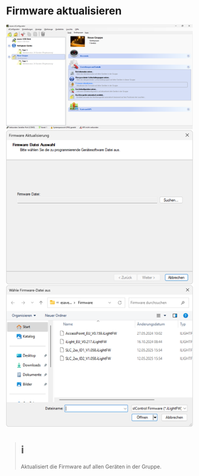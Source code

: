 # Firmware aktualisieren
![Firmware aktualisieren](firmware-aktualisieren-1.png)
![Firmware aktualisieren](firmware-aktualisieren-2.png)
![Firmware aktualisieren](firmware-aktualisieren-3.png)

> # ℹ  
>Aktualisiert die Firmware auf allen Geräten in der Gruppe.  